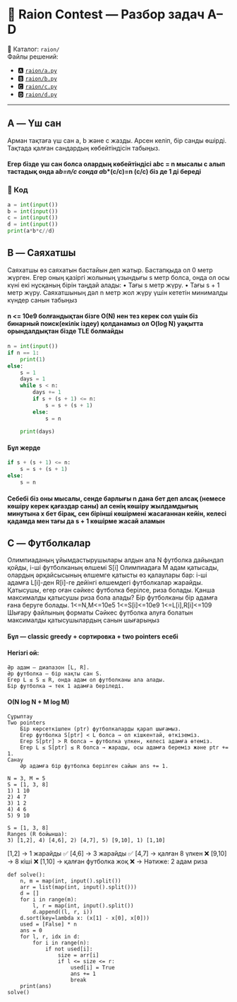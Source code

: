 # 🧩 Raion Contest — Разбор задач A–D

📂 Каталог: `raion/`  
Файлы решений:
- 🅰 [`raion/a.py`](raion/A.py)
- 🅱 [`raion/b.py`](raion/B.py)
- 🅲 [`raion/c.py`](raion/C.py)
- 🅳 [`raion/d.py`](raion/D.py)

---

## A — Үш сан
Арман тақтаға үш сан a, b және c жазды. Арсен келiп, бiр санды өшiрдi. Тақтада қалған сандардың көбейтiндiсiн табыңыз.
#### Егер бізде үш сан болса олардың көбейтіндісі a*b*c = n  мысалы с алып тастадық онда a*b=n/c  сонда a*b*(c/c)=n    (c/c) біз де 1 ді береді
### 📜 Код
```Python
a = int(input())
b = int(input())
c = int(input())
d = int(input())
print(a*b*c//d)
```
## B — Саяхатшы
Саяхатшы өз саяхатын бастайын деп жатыр. Бастапқыда ол 0 метр жүрген. Егер оның қазiргi
жолының ұзындығы s метр болса, онда ол осы күнi екi нұсқаның бiрiн таңдай алады:
• Тағы s метр жүру.
• Тағы s + 1 метр жүру.
Саяхатшының дәл n метр жол жүру үшiн кететiн минималды күндер санын табыңыз
#### n <= 10e9 болғандықтан бізге O(N) нен тез керек сол үшін біз бинарный поиск(екілік іздеу) қолданамыз ол O(log N) уақытта орындалдықтан бізде TLE болмайды 

```Python
n = int(input())
if n == 1:
    print(1)
else:
	s = 1  
	days = 1
	while s < n:
	    days += 1
	    if s + (s + 1) <= n:
	        s = s + (s + 1)
	    else:
	        s = n  
	
	print(days)
```
#### Бұл жерде 
```Python
if s + (s + 1) <= n:
    s = s + (s + 1)
else:
    s = n
```
#### Себебі біз оны мысалы, сенде барлығы n дана бет деп алсақ (немесе көшіру керек қағаздар саны) ал сенің көшіру жылдамдығың минутына x бет бірақ, сен бірінші көшірмені жасағаннан кейін, келесі қадамда мен тағы да s + 1 көшірме жасай аламын
## C — Футболкалар
Олимпиаданың ұйымдастырушылары алдын ала N футболка дайындап қойды, i-шi футболканың өлшемi S[i]
Олимпиадаға M адам қатысады, олардың әрқайсысының өлшемге қатысты өз
қалаулары бар: i-шi адамға L[i]-ден R[i]-ге дейiнгi өлшемдегi футболкалар жарайды. Қатысушы, егер
оған сәйкес футболка берiлсе, риза болады. Қанша максималды қатысушы риза бола алады? Бiр
футболканы бiр адамға ғана беруге болады.
1<=N,M<=10e5
1<=S[i]<=10e9
1<=L[i],R[i]<=109
Шығару файлының форматы
Сәйкес футболка алуға болатын максималды қатысушылардың санын шығарыңыз
#### Бұл — classic greedy + сортировка + two pointers есебі
#### Негізгі ой: 
	Әр адам — диапазон [L, R].
	Әр футболка — бір нақты сан S.
	Егер L ≤ S ≤ R, онда адам ол футболканы ала алады.
	Бір футболка → тек 1 адамға беріледі.
#### O(N log N + M log M)
	Сұрыптау
	Two pointers
		Бір көрсеткішпен (ptr) футболкаларды қарап шығамыз.
		Егер футболка S[ptr] < L болса → ол кішкентай, өткіземіз.
		Егер S[ptr] > R болса → футболка үлкен, келесі адамға өтеміз.
		Егер L ≤ S[ptr] ≤ R болса → жарады, осы адамға береміз және ptr += 1.
	Санау
		Әр адамға бір футболка берілген сайын ans += 1.
```
N = 3, M = 5
S = [1, 3, 8]
1) 1 10
2) 4 7
3) 1 2
4) 4 6
5) 9 10

S = [1, 3, 8]
Ranges (R бойынша): 
3) [1,2], 4) [4,6], 2) [4,7], 5) [9,10], 1) [1,10]
```
[1,2] → 1 жарайды ✅
[4,6] → 3 жарайды ✅
[4,7] → қалған 8 үлкен ❌
[9,10] → 8 кіші ❌
[1,10] → қалған футболка жоқ ❌
→ Нәтиже: 2 адам риза

```
def solve():
    n, m = map(int, input().split())
    arr = list(map(int, input().split()))
    d = []
    for i in range(m):
        l, r = map(int, input().split())
        d.append((l, r, i))
    d.sort(key=lambda x: (x[1] - x[0], x[0]))
    used = [False] * n
    ans = 0
    for l, r, idx in d:
        for i in range(n):
            if not used[i]:
                size = arr[i]
                if l <= size <= r:
                    used[i] = True
                    ans += 1
                    break
    print(ans)
solve()
```
